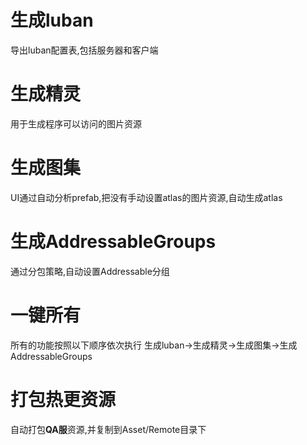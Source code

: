 # 生成luban
导出luban配置表,包括服务器和客户端


# 生成精灵
用于生成程序可以访问的图片资源

# 生成图集
UI通过自动分析prefab,把没有手动设置atlas的图片资源,自动生成atlas

# 生成AddressableGroups
通过分包策略,自动设置Addressable分组

# 一键所有
所有的功能按照以下顺序依次执行
生成luban->生成精灵->生成图集->生成AddressableGroups

# 打包热更资源
自动打包**QA服**资源,并复制到Asset/Remote目录下